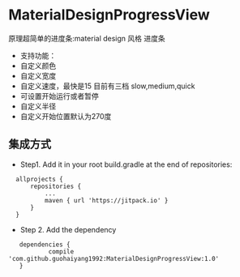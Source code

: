 # MaterialDesignProgressView
原理超简单的进度条:material design 风格 进度条
 * 支持功能：
 * 自定义颜色  
 * 自定义宽度  
 * 自定义速度，最快是15 目前有三档 slow,medium,quick 
 * 可设置开始运行或者暂停  
 * 自定义半径 
 * 自定义开始位置默认为270度
 
 ## 集成方式
 
 - Step1. Add it in your root build.gradle at the end of repositories:
  ```
	allprojects {
		repositories {
			...
			maven { url 'https://jitpack.io' }
		}
	}
 ```
 - Step 2. Add the dependency
 ```
	dependencies {
	        compile 'com.github.guohaiyang1992:MaterialDesignProgressView:1.0'
	}

```
